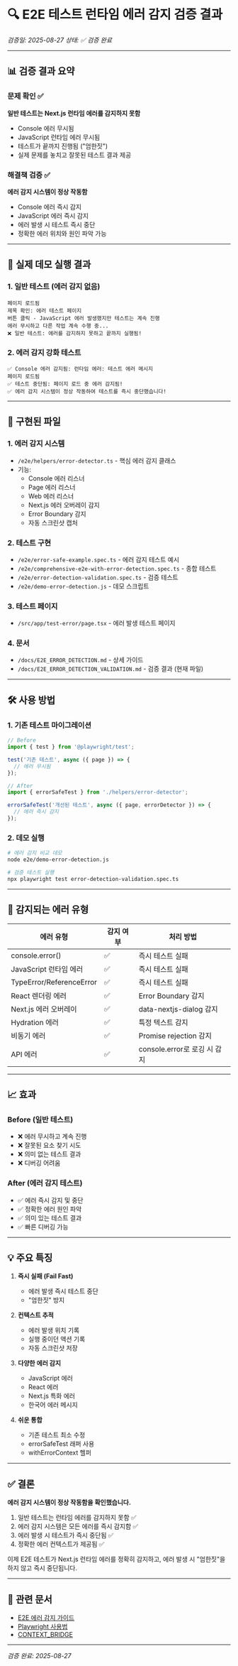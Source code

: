 # 🔍 E2E 테스트 런타임 에러 감지 검증 결과

*검증일: 2025-08-27*
*상태: ✅ 검증 완료*

---

## 📊 검증 결과 요약

### 문제 확인 ✅
**일반 테스트는 Next.js 런타임 에러를 감지하지 못함**
- Console 에러 무시됨
- JavaScript 런타임 에러 무시됨
- 테스트가 끝까지 진행됨 ("엄한짓")
- 실제 문제를 놓치고 잘못된 테스트 결과 제공

### 해결책 검증 ✅
**에러 감지 시스템이 정상 작동함**
- Console 에러 즉시 감지
- JavaScript 에러 즉시 감지
- 에러 발생 시 테스트 즉시 중단
- 정확한 에러 위치와 원인 파악 가능

---

## 🎯 실제 데모 실행 결과

### 1. 일반 테스트 (에러 감지 없음)
```
페이지 로드됨
제목 확인: 에러 테스트 페이지
버튼 클릭 - JavaScript 에러 발생했지만 테스트는 계속 진행
에러 무시하고 다른 작업 계속 수행 중...
❌ 일반 테스트: 에러를 감지하지 못하고 끝까지 실행됨!
```

### 2. 에러 감지 강화 테스트
```
✅ Console 에러 감지됨: 런타임 에러: 테스트 에러 메시지
페이지 로드됨
✅ 테스트 중단됨: 페이지 로드 중 에러 감지됨!
✅ 에러 감지 시스템이 정상 작동하여 테스트를 즉시 중단했습니다!
```

---

## 📁 구현된 파일

### 1. 에러 감지 시스템
- `/e2e/helpers/error-detector.ts` - 핵심 에러 감지 클래스
- 기능:
  - Console 에러 리스너
  - Page 에러 리스너
  - Web 에러 리스너
  - Next.js 에러 오버레이 감지
  - Error Boundary 감지
  - 자동 스크린샷 캡처

### 2. 테스트 구현
- `/e2e/error-safe-example.spec.ts` - 에러 감지 테스트 예시
- `/e2e/comprehensive-e2e-with-error-detection.spec.ts` - 종합 테스트
- `/e2e/error-detection-validation.spec.ts` - 검증 테스트
- `/e2e/demo-error-detection.js` - 데모 스크립트

### 3. 테스트 페이지
- `/src/app/test-error/page.tsx` - 에러 발생 테스트 페이지

### 4. 문서
- `/docs/E2E_ERROR_DETECTION.md` - 상세 가이드
- `/docs/E2E_ERROR_DETECTION_VALIDATION.md` - 검증 결과 (현재 파일)

---

## 🛠️ 사용 방법

### 1. 기존 테스트 마이그레이션
```typescript
// Before
import { test } from '@playwright/test';

test('기존 테스트', async ({ page }) => {
  // 에러 무시됨
});

// After
import { errorSafeTest } from './helpers/error-detector';

errorSafeTest('개선된 테스트', async ({ page, errorDetector }) => {
  // 에러 즉시 감지
});
```

### 2. 데모 실행
```bash
# 에러 감지 비교 데모
node e2e/demo-error-detection.js

# 검증 테스트 실행
npx playwright test error-detection-validation.spec.ts
```

---

## 🚨 감지되는 에러 유형

| 에러 유형 | 감지 여부 | 처리 방법 |
|----------|----------|----------|
| console.error() | ✅ | 즉시 테스트 실패 |
| JavaScript 런타임 에러 | ✅ | 즉시 테스트 실패 |
| TypeError/ReferenceError | ✅ | 즉시 테스트 실패 |
| React 렌더링 에러 | ✅ | Error Boundary 감지 |
| Next.js 에러 오버레이 | ✅ | data-nextjs-dialog 감지 |
| Hydration 에러 | ✅ | 특정 텍스트 감지 |
| 비동기 에러 | ✅ | Promise rejection 감지 |
| API 에러 | ✅ | console.error로 로깅 시 감지 |

---

## 📈 효과

### Before (일반 테스트)
- ❌ 에러 무시하고 계속 진행
- ❌ 잘못된 요소 찾기 시도
- ❌ 의미 없는 테스트 결과
- ❌ 디버깅 어려움

### After (에러 감지 테스트)
- ✅ 에러 즉시 감지 및 중단
- ✅ 정확한 에러 원인 파악
- ✅ 의미 있는 테스트 결과
- ✅ 빠른 디버깅 가능

---

## 💡 주요 특징

1. **즉시 실패 (Fail Fast)**
   - 에러 발생 즉시 테스트 중단
   - "엄한짓" 방지

2. **컨텍스트 추적**
   - 에러 발생 위치 기록
   - 실행 중이던 액션 기록
   - 자동 스크린샷 저장

3. **다양한 에러 감지**
   - JavaScript 에러
   - React 에러
   - Next.js 특화 에러
   - 한국어 에러 메시지

4. **쉬운 통합**
   - 기존 테스트 최소 수정
   - errorSafeTest 래퍼 사용
   - withErrorContext 헬퍼

---

## ✅ 결론

**에러 감지 시스템이 정상 작동함을 확인했습니다.**

1. 일반 테스트는 런타임 에러를 감지하지 못함 ✅
2. 에러 감지 시스템은 모든 에러를 즉시 감지함 ✅
3. 에러 발생 시 테스트가 즉시 중단됨 ✅
4. 정확한 에러 컨텍스트가 제공됨 ✅

이제 E2E 테스트가 Next.js 런타임 에러를 정확히 감지하고,
에러 발생 시 "엄한짓"을 하지 않고 즉시 중단됩니다.

---

## 🔗 관련 문서
- [E2E 에러 감지 가이드](/docs/E2E_ERROR_DETECTION.md)
- [Playwright 사용법](/docs/PLAYWRIGHT_USAGE.md)
- [CONTEXT_BRIDGE](/docs/CONTEXT_BRIDGE.md)

---

*검증 완료: 2025-08-27*